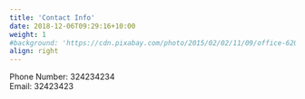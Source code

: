 ```yaml
---
title: 'Contact Info'
date: 2018-12-06T09:29:16+10:00
weight: 1
#background: 'https://cdn.pixabay.com/photo/2015/02/02/11/09/office-620822_960_720.jpg'
align: right
---
```


Phone Number: 324234234  
Email: 32423423
